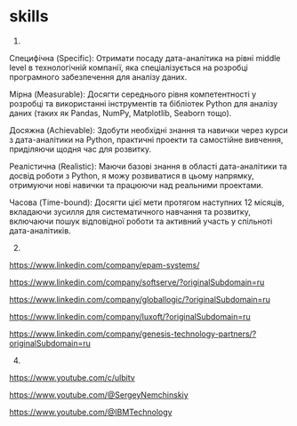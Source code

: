 # skills
1.
Специфічна (Specific): Отримати посаду дата-аналітика на рівні middle level в технологічній компанії, яка спеціалізується на розробці програмного забезпечення для аналізу даних.

Мірна (Measurable): Досягти середнього рівня компетентності у розробці та використанні інструментів та бібліотек Python для аналізу даних (таких як Pandas, NumPy, Matplotlib, Seaborn тощо).

Досяжна (Achievable): Здобути необхідні знання та навички через курси з дата-аналітики на Python, практичні проекти та самостійне вивчення, приділяючи щодня час для розвитку.

Реалістична (Realistic): Маючи базові знання в області дата-аналітики та досвід роботи з Python, я можу розвиватися в цьому напрямку, отримуючи нові навички та працюючи над реальними проектами.

Часова (Time-bound): Досягти цієї мети протягом наступних 12 місяців, вкладаючи зусилля для систематичного навчання та розвитку, включаючи пошук відповідної роботи та активний участь у спільноті дата-аналітиків.

2.
https://www.linkedin.com/company/epam-systems/

https://www.linkedin.com/company/softserve/?originalSubdomain=ru

https://www.linkedin.com/company/globallogic/?originalSubdomain=ru

https://www.linkedin.com/company/luxoft/?originalSubdomain=ru

https://www.linkedin.com/company/genesis-technology-partners/?originalSubdomain=ru

4.
https://www.youtube.com/c/ulbitv

https://www.youtube.com/@SergeyNemchinskiy

https://www.youtube.com/@IBMTechnology
